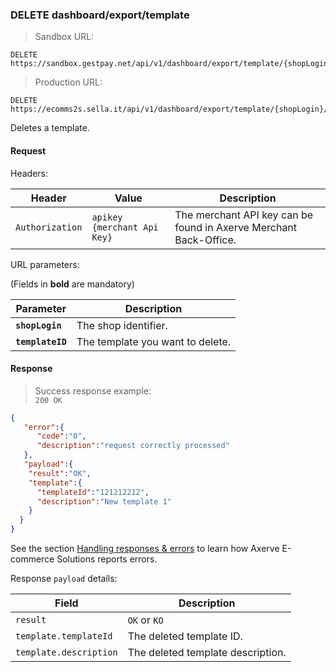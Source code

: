 ### DELETE dashboard/export/template


> Sandbox URL:

```
DELETE https://sandbox.gestpay.net/api/v1/dashboard/export/template/{shopLogin}/{templateID}
```


> Production URL: 

```
DELETE https://ecomms2s.sella.it/api/v1/dashboard/export/template/{shopLogin}/{templateID}
```

Deletes a template. 

#### Request 

Headers: 

| Header          | Value                         | Description                                                        |
| --------------- | ----------------------------- | ------------------------------------------------------------------ |
| `Authorization` | `apikey {merchant Api Key}` | The merchant API key can be found in Axerve Merchant Back-Office. |

URL parameters: 

(Fields in **bold** are mandatory)

| Parameter | Description | 
| --------- | ----------- | 
| **`shopLogin`** | The shop identifier. | 
| **`templateID`** | The template you want to delete. | 

#### Response 

> Success response example:<br>
> `200 OK`

```json
{
   "error":{  
      "code":"0",
      "description":"request correctly processed"
   },
   "payload":{
    "result":"OK",
    "template":{
      "templateId":"121212212",
      "description":"New template 1"
    }
  } 
}
```

See the section [Handling responses & errors](#handling-responses-amp-errors) to learn how Axerve E-commerce Solutions reports errors.

Response `payload` details: 

| Field          | Description 
| -------------- | -----------
| `result` | `OK` or `KO`
| `template.templateId` | The deleted template ID.
| `template.description` | The deleted template description.
